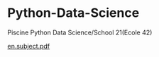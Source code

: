 # Python-Data-Science
Piscine Python Data Science/School 21(Ecole 42)

[en.subject.pdf](https://github.com/deleusis/Python-Data-Science/files/9591885/en.subject.pdf)

